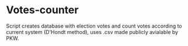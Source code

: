 # Votes-counter
Script creates database with election votes and count votes according to current system (D'Hondt method), uses .csv made publicly avialable by PKW.
